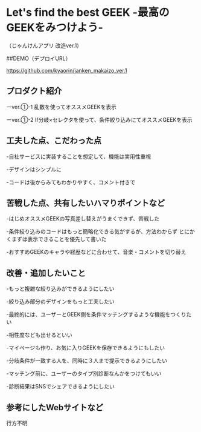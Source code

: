 # Let's find the best GEEK -最高のGEEKをみつけよう-
 （じゃんけんアプリ 改造ver.1）

##DEMO（デプロイURL）

https://github.com/kyaorin/janken_makaizo_ver.1

## プロダクト紹介

ーver.①-1 乱数を使ってオススメGEEKを表示

ーver.①-2 If分岐×セレクタを使って、条件絞り込みにてオススメGEEKを表示

## 工夫した点、こだわった点

-自社サービスに実装することを想定して、機能は実用性重視

-デザインはシンプルに

-コードは後からみてもわかりやすく、コメント付きで

## 苦戦した点、共有したいハマりポイントなど

-はじめオススメGEEKの写真差し替えがうまくできず、苦戦した

-条件絞り込みのコードはもっと簡略化できる気がするが、方法わからず
とにかくまずは表示できることを優先して書いた

-おすすめGEEKのキャラや経歴などに合わせて、音楽・コメントを切り替え

## 改善・追加したいこと

-もっと複雑な絞り込みができるようにしたい

-絞り込み部分のデザインをもっと工夫したい

-最終的には、ユーザーとGEEK側を条件マッチングするような機能をつくりたい

-相性度なども出せるといい

-マイページも作り、お気に入りGEEKを保存できるようにもしたい

-分岐条件が一致する人を、同時に３人まで提示できるようにしたい

-マッチング前に、ユーザーのタイプ別診断なんかをつけてもいい

-診断結果はSNSでシェアできるようにしたい

## 参考にしたWebサイトなど

行方不明
